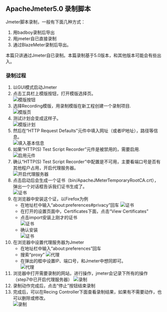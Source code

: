 ## ApacheJmeter5.0 录制脚本

Jmeter脚本录制，一般有下面几种方式：
1. 用badboy录制后导出
2. 用jmeter自已直接录制
3. 通过BlazeMeter录制后导出。   

本篇只讲通过Jmeter自已录制。本篇录制基于5.0版本，和其他版本可能会有些出入。

### 录制过程
1. 以GUI模式启动Jmeter
2. 点击工具栏上模版按钮，打开模版选择页。     
	![模版按钮](/img/jmeter/templates_button.png "模版按钮")   
3. 选择Recording模版，用录制模版在新工程创建一个录制项目.   
	![模版页](/img/jmeter/templates.png "模版按钮")
4. 测试计划会变成这样子。   
	![模版计划](/img/jmeter/Jietu20181104-template_in_tesplan.jpg "录制脚本")
5.  然后在“HTTP Request Defaults”元件中填入网址（或者IP地址），路径等信息。   
	![填入基本信息](/img/jmeter/Jietu20181104-recording_set_parameter.jpg "http基本信息")
6. 如果“HTTP(S) Test Script Recorder”元件是被禁用的，需要启用.   
	![启用元件](/img/jmeter/Jietu20181104-enable_element.png "http基本信息")
7. 确认“HTTP(S) Test Script Recorder”中配置是不可用，主要看端口号是否有其他程户占用，开启代理服务器。   
	![开启代理服务器](/img/jmeter/Jietu20181104-record_proxy.png "开启代理服务器")
8. 点击启动后会生成一个证书（bin/ApacheJMeterTemporaryRootCA.crt），弹出一个对话框告诉我们证书生成了。   
	![证书](/img/jmeter/Jietu20181104-ca.png "开启代理服务器")
9. 在浏览器中安装这个证，以Firefox为例
	+ 在地址栏中输入“about:preferences#privacy”回车
	![证书](/img/jmeter/Jietu20181104-open_ca_manager.png "Firefox安装证书")
	+ 在打开的设置页面中，Certificates下面，点击“View Certificates”
	+ 点击import安装上刚才的证书   
	![证书](/img/jmeter/Jietu20181104-import_ca.png "Firefox安装证书")
	+ 确认安装   
	![证书](/img/jmeter/Jietu20181104-assert_install.png "Firefox安装证书")
10. 在浏览器中设置代理服务器为Jmeter
	+ 在地址栏中输入“about:preferences”回车
	+ 搜索“proxy”
	![代理](/img/jmeter/Jietu20181104-firefox_proxy.png "Firefox设置代理")
	+ 在弹出的框中设置IP、端口号，和Jmeter中想同即可。   
	![代理](/img/jmeter/Jietu20181104-firefox_set_prox.png "Firefox设置代理")
11. 浏览器中打开需要录制的网站，进行操作，jmeter会记录下所有的操作（step7中已开启代理服务器）
	![录制](/img/jmeter/Jietu20181104-firefox_recording.png "Firefox录制")
12. 录制动作完成后，点击“停止”按钮结束录制
13. 完成后，可以在Recing Controller下面查看录制结果，如果有不需要动作，也可以删除或修改。   
	![录制](/img/jmeter/Jietu20181104-recording_result.png "Firefox录制")


